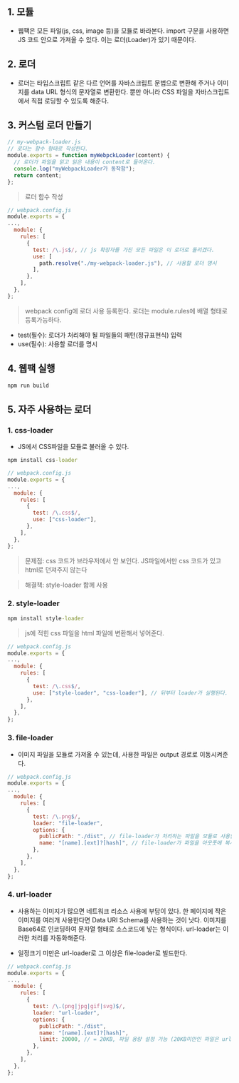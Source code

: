 ## 1. 모듈

- 웹팩은 모든 파일(js, css, image 등)을 모듈로 바라본다. import 구문을 사용하면 JS 코드 안으로 가져올 수 있다. 이는 로더(Loader)가 있기 때문이다.

## 2. 로더

- 로더는 타입스크립트 같은 다르 언어를 자바스크립트 문법으로 변환해 주거나 이미지를 data URL 형식의 문자열로 변환한다. 뿐만 아니라 CSS 파일을 자바스크립트에서 직접 로딩할 수 있도록 해준다.

## 3. 커스텀 로더 만들기

```js
// my-webpack-loader.js
// 로더는 함수 형태로 작성한다.
module.exports = function myWebpckLoader(content) {
  // 로더가 파일을 읽고 읽은 내용이 content로 들어온다.
  console.log("myWebpackLoader가 동작함");
  return content;
};
```

> 로더 함수 작성

```js
// webpack.config.js
module.exports = {
...,
  module: {
    rules: [
      {
        test: /\.js$/, // js 확장자를 가진 모든 파일은 이 로더로 돌리겠다.
        use: [
          path.resolve("./my-webpack-loader.js"), // 사용할 로더 명시
        ],
      },
    ],
  },
};

```

> webpack config에 로더 사용 등록한다. 로더는 module.rules에 배열 형태로 등록가능하다.

- test(필수): 로더가 처리해야 될 파일들의 패턴(정규표현식) 입력
- use(필수): 사용할 로더를 명시

## 4. 웹팩 실행

```cmd
npm run build
```

## 5. 자주 사용하는 로더

### 1. css-loader

- JS에서 CSS파일을 모듈로 불러올 수 있다.

```cmd
npm install css-loader
```

```js
// webpack.config.js
module.exports = {
...,
  module: {
    rules: [
      {
        test: /\.css$/,
        use: ["css-loader"],
      },
    ],
  },
};

```

> 문제점: css 코드가 브라우저에서 안 보인다. JS파일에서만 css 코드가 있고 html로 던져주지 않는다

> 해결책: style-loader 함께 사용

### 2. style-loader

```cmd
npm install style-loader
```

> js에 적힌 css 파일을 html 파일에 변환해서 넣어준다.

```js
// webpack.config.js
module.exports = {
...,
  module: {
    rules: [
      {
        test: /\.css$/,
        use: ["style-loader", "css-loader"], // 뒤부터 loader가 실행된다.
      },
    ],
  },
};

```

### 3. file-loader

- 이미지 파일을 모듈로 가져올 수 있는데, 사용한 파일은 output 경로로 이동시켜준다.

```js
// webpack.config.js
module.exports = {
...,
  module: {
    rules: [
      {
        test: /\.png$/,
        loader: "file-loader",
        options: {
          publicPath: "./dist", // file-loader가 처리하는 파일을 모듈로 사용할 때, 그 경로 앞에 추가되는 문자 (index.html 입장에서 이미지 파일은 src 폴더에 있는거여서 경로 표기가 필요)
          name: "[name].[ext]?[hash]", // file-loader가 파일을 아웃풋에 복사할 때 사용하는 파일 이름
        },
      },
    ],
  },
};

```

### 4. url-loader

- 사용하는 이미지가 많으면 네트워크 리소스 사용에 부담이 있다. 한 페이지에 작은 이미지를 여러개 사용한다면 Data URI Schema를 사용하는 것이 낫다. 이미지를 Base64로 인코딩하여 문자열 형태로 소스코드에 넣는 형식이다. url-loader는 이러한 처리를 자동화해준다.

- 일정크기 미만은 url-loader로 그 이상은 file-loader로 빌드한다.

```js
// webpack.config.js
module.exports = {
...,
  module: {
    rules: [
      {
        test: /\.(png|jpg|gif|svg)$/,
        loader: "url-loader",
        options: {
          publicPath: "./dist",
          name: "[name].[ext]?[hash]",
          limit: 20000, // = 20KB, 파일 용량 설정 가능 (20KB미만인 파일은 url-loader로 base64로 변환하는 의미(= 문자열로), 20KB 이상인 경우 file-loader가 실행(= 파일로))
        },
      },
    ],
  },
};

```
